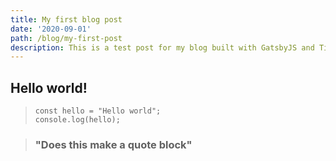 ```yaml
---
title: My first blog post
date: '2020-09-01'
path: /blog/my-first-post
description: This is a test post for my blog built with GatsbyJS and TinaCMS
---
```

## Hello world!

>     const hello = "Hello world";
>     console.log(hello);

> ### "Does this make a quote block"